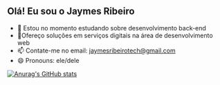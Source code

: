 ## Olá! Eu sou o Jaymes Ribeiro 

- 🌱 Estou no momento estudando sobre desenvolvimento back-end
- 👯Ofereço soluções em serviços digitais na área de desenvolvimento web  
- 📫 Contate-me no email: jaymesribeirotech@gmail.com
- 😄 Pronouns: ele/dele


[![Anurag's GitHub stats](https://github-readme-stats.vercel.app/api?username=jaymestech&theme=gruvbox&show_icons=true)](https://github.com/jaymestech/github-readme-stats)
